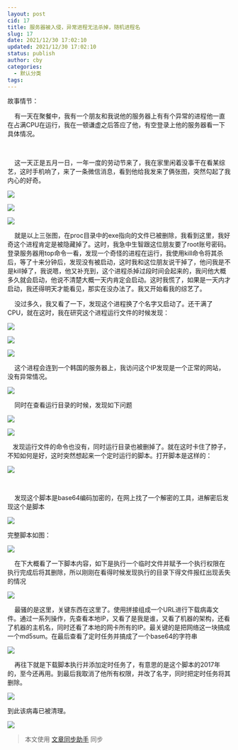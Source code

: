 ```yaml
---
layout: post
cid: 17
title: 服务器被入侵，异常进程无法杀掉，随机进程名
slug: 17
date: 2021/12/30 17:02:10
updated: 2021/12/30 17:02:10
status: publish
author: cby
categories: 
  - 默认分类
tags: 
---
```



故事情节：

    有一天在聚餐中，我有一个朋友和我说他的服务器上有有个异常的进程他一直在占满CPU在运行，我在一顿谦虚之后答应了他，有空登录上他的服务器看一下具体情况。  

      

    这一天正是五月一日，一年一度的劳动节来了，我在家里闲着没事干在看某综艺，这时手机响了，来了一条微信消息，看到他给我发来了俩张图，突然勾起了我内心的好奇。  

![](https://p3-juejin.byteimg.com/tos-cn-i-k3u1fbpfcp/aff292bb3ed545a5a71c52449f10bf55~tplv-k3u1fbpfcp-zoom-1.image)

![](https://p3-juejin.byteimg.com/tos-cn-i-k3u1fbpfcp/f9c20a96a67744f08ee41e26cbc60e4f~tplv-k3u1fbpfcp-zoom-1.image)

![](https://p3-juejin.byteimg.com/tos-cn-i-k3u1fbpfcp/f12ed157c81342df8fb2ac295150eeca~tplv-k3u1fbpfcp-zoom-1.image)

  

    就是以上三张图，在proc目录中的exe指向的文件已被删除，我看到这里，我好奇这个进程肯定是被隐藏掉了。这时，我急中生智跟这位朋友要了root账号密码。登录服务器用top命令一看，发现一个奇怪的进程在运行，我使用kill命令将其杀后，等了十来分钟后，发现没有被启动，这时我和这位朋友说干掉了，他问我是不是kill掉了，我说嗯，他又补充到，这个进程杀掉过段时间会起来的，我问他大概多久就会启动，他说不清楚大概一天内肯定会启动。这时我慌了，如果是一天内才启动，我还得明天才能看见，那实在没办法了。我又开始看我的综艺了。

    没过多久，我又看了一下，发现这个进程换了个名字又启动了。还干满了CPU，就在这时，我在研究这个进程运行文件的时候发现：

  

![](https://p3-juejin.byteimg.com/tos-cn-i-k3u1fbpfcp/2700693c2b3c42e29513095f1cd528e5~tplv-k3u1fbpfcp-zoom-1.image)

![](https://p3-juejin.byteimg.com/tos-cn-i-k3u1fbpfcp/ea178cf674ac4db681eae00e0e9e0758~tplv-k3u1fbpfcp-zoom-1.image)

  

![](https://p3-juejin.byteimg.com/tos-cn-i-k3u1fbpfcp/af2b391ca2b840908272967f98548a6b~tplv-k3u1fbpfcp-zoom-1.image)

  

    这个进程会连到一个韩国的服务器上，我访问这个IP发现是一个正常的网站，没有异常情况。

![](https://p3-juejin.byteimg.com/tos-cn-i-k3u1fbpfcp/3589c932e46e414f98bb194a67917cda~tplv-k3u1fbpfcp-zoom-1.image)

  

    同时在查看运行目录的时候，发现如下问题

  

![](https://p3-juejin.byteimg.com/tos-cn-i-k3u1fbpfcp/be1b20c6036d4fab9d729c900a8d74f0~tplv-k3u1fbpfcp-zoom-1.image)

![](https://p3-juejin.byteimg.com/tos-cn-i-k3u1fbpfcp/740298419f3542199bc5182f4990135d~tplv-k3u1fbpfcp-zoom-1.image)

   发现运行文件的命令也没有，同时运行目录也被删掉了。就在这时卡住了脖子，不知如何是好，这时突然想起来一个定时运行的脚本。打开脚本是这样的：

![](https://p3-juejin.byteimg.com/tos-cn-i-k3u1fbpfcp/a6822603916648d4a8eb2dfa69d75f34~tplv-k3u1fbpfcp-zoom-1.image)

      

    发现这个脚本是base64编码加密的，在网上找了一个解密的工具，进解密后发现这个是脚本

![](https://p3-juejin.byteimg.com/tos-cn-i-k3u1fbpfcp/6c5fca27de9043a0b343049d8f2d90ac~tplv-k3u1fbpfcp-zoom-1.image)

  

完整脚本如图：  

![](https://p3-juejin.byteimg.com/tos-cn-i-k3u1fbpfcp/3ce9e9469c964a1ba4a4ca8e5615e05a~tplv-k3u1fbpfcp-zoom-1.image)

  

    在下大概看了一下脚本内容，如下是执行一个临时文件并赋予一个执行权限在执行完成后将其删除，所以刚刚在看得时候发现执行的目录下得文件报红出现丢失的情况  

![](https://p3-juejin.byteimg.com/tos-cn-i-k3u1fbpfcp/1879ea2e824d405d9765cdb3d6ba65f5~tplv-k3u1fbpfcp-zoom-1.image)

  

    最骚的是这里，关键东西在这里了。使用拼接组成一个URL进行下载病毒文件。通过一系列操作，先查看本地IP，又看了是我是谁，又看了机器的架构，还看了机器的主机名，同时还看了本地的网卡所有的IP。最关键的是把网络这一块搞成一个md5sum。在最后查看了定时任务并搞成了一个base64的字符串

![](https://p3-juejin.byteimg.com/tos-cn-i-k3u1fbpfcp/d8d44f7e54a94cbb8e70163d0df8deab~tplv-k3u1fbpfcp-zoom-1.image)

  

    再往下就是下载脚本执行并添加定时任务了，有意思的是这个脚本的2017年的，至今还再用。到最后我取消了他所有权限，并改了名字，同时把定时任务将其删除。

  

![](https://p3-juejin.byteimg.com/tos-cn-i-k3u1fbpfcp/cd3cd4244ce74bb79e3ceade78022ffd~tplv-k3u1fbpfcp-zoom-1.image)

  

  

到此该病毒已被清理。

  
  

![](https://p3-juejin.byteimg.com/tos-cn-i-k3u1fbpfcp/bb22ea56078b4509813142ecb7f5d026~tplv-k3u1fbpfcp-zoom-1.image)

  

> 本文使用 [文章同步助手](https://juejin.cn/post/6940875049587097631) 同步